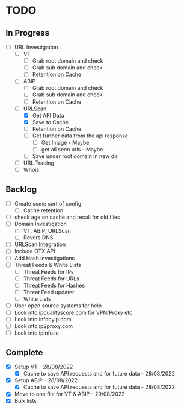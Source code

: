 # TODO
## In Progress
- [ ] URL Investigation
  - [ ] VT
    - [ ] Grab root domain and check
    - [ ] Grab sub domain and check
    - [ ] Retention on Cache
  - [ ] ABIP
    - [ ] Grab root domain and check
    - [ ] Grab sub domain and check
    - [ ] Retention on Cache
  - [ ] URLScan
    - [x] Get API Data
    - [x] Save to Cache
    - [ ] Retention on Cache
    - [ ] Get further data from the api response
      - [ ] Get Image - Maybe
      - [ ] get all seen urls - Maybe
    - [ ] Save under root domain in new dir
  - [ ] URL Tracing
  - [ ] Whois

## Backlog
- [ ] Create some sort of config
  - [ ] Cache retention 
- [ ] check age on cache and recall for old files
- [ ] Domain Investigation
  - [ ] VT, ABIP, URLScan
  - [ ] Revers DNS
- [ ] URLScan Integration
- [ ] Include OTX API
- [ ] Add Hash investigations
- [ ] Threat Feeds & White Lists
  - [ ] Threat Feeds for IPs
  - [ ] Threat Feeds for URLs
  - [ ] Threat Feeds for Hashes
  - [ ] Threat Feed updater
  - [ ] White Lists
- [ ] User open source systems for help
- [ ] Look into ipqualityscore.com for VPN/Proxy etc
- [ ] Look into infobyip.com 
- [ ] Look into ip2proxy.com
- [ ] Look into ipinfo.io

## Complete
- [x] Setup VT - 28/08/2022
  - [x] Cache to save API requests and for future data - 28/08/2022
- [x] Setup ABIP - 28/08/2022
  - [x] Cache to save API requests and for future data - 28/08/2022
- [x] Move to one file for VT & ABIP - 29/08/2022
- [x] Bulk lists